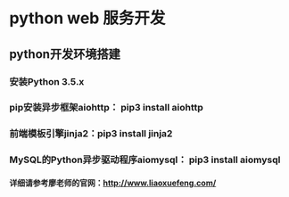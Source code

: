 # python web 服务开发
## python开发环境搭建
### 安装Python 3.5.x
### pip安装异步框架aiohttp： pip3 install aiohttp
### 前端模板引擎jinja2：pip3 install jinja2
### MySQL的Python异步驱动程序aiomysql： pip3 install aiomysql
#### 详细请参考廖老师的官网：http://www.liaoxuefeng.com/

